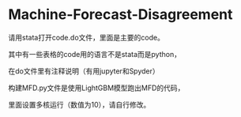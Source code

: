 # Machine-Forecast-Disagreement
请用stata打开code.do文件，里面是主要的code。

其中有一些表格的code用的语言不是stata而是python，

在do文件里有注释说明（有用jupyter和Spyder）

构建MFD.py文件是使用LightGBM模型跑出MFD的代码，

里面设置多核运行（数值为10），请自行修改。
